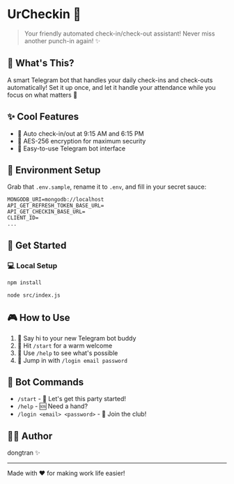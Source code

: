 # UrCheckin 🤖

> Your friendly automated check-in/check-out assistant! Never miss another punch-in again! ✨

## 🚀 What's This?

A smart Telegram bot that handles your daily check-ins and check-outs automatically! Set it up once, and let it handle your attendance while you focus on what matters 💪

## ✨ Cool Features

- 🎯 Auto check-in/out at 9:15 AM and 6:15 PM
- 🔐 AES-256 encryption for maximum security
- 🤖 Easy-to-use Telegram bot interface

## 🔑 Environment Setup

Grab that `.env.sample`, rename it to `.env`, and fill in your secret sauce:

```env
MONGODB_URI=mongodb://localhost
API_GET_REFRESH_TOKEN_BASE_URL=
API_GET_CHECKIN_BASE_URL=
CLIENT_ID=
...
```

## 🚀 Get Started

### 💻 Local Setup
```bash
npm install

node src/index.js
```

## 🎮 How to Use

1. 👋 Say hi to your new Telegram bot buddy
2. 🎯 Hit `/start` for a warm welcome
3. 🤝 Use `/help` to see what's possible
4. 🔐 Jump in with `/login email password`

## 🤖 Bot Commands

- `/start` - 👋 Let's get this party started!
- `/help` - 🆘 Need a hand?
- `/login <email> <password>` - 🔑 Join the club!


## 👨‍💻 Author

dongtran ✨

---
Made with ❤️ for making work life easier!